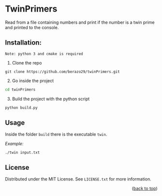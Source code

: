# TwinPrimers
Read from a file containing numbers and print if the number is a twin prime and printed to the console.

## Installation:

`Note: python 3 and cmake is required`

1. Clone the repo
```git
git clone https://github.com/berazo29/twinPrimers.git
```
2. Go inside the project
```sh
cd twinPrimers
```
3. Build the project with the python script
```py
python build.py
```

## Usage

Inside the folder `build` there is the executable `twin`. 

*Example:*
```
./twin input.txt
```

<!-- LICENSE -->
## License

Distributed under the MIT License. See `LICENSE.txt` for more information.

<p align="right">(<a href="#top">back to top</a>)</p>


